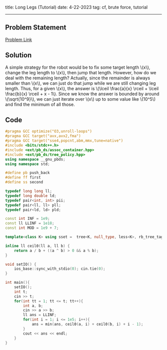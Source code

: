 title: Long Legs (Tutorial)
date: 4-22-2023
tag: cf, brute force, tutorial

---

## Problem Statement

[Problem Link](https://codeforces.com/contest/1814/problem/B)

## Solution

A simple strategy for the robot would be to fix some target length \\(x\\), change the leg length to \\(x\\), then jump that length. However, how do we deal with the remaining length? Actually, since the remainder is always smaller than \\(x\\), we can just do that jump while we are still changing leg length. Thus, for a given \\(x\\), the answer is \\(\\lceil \\frac{a}{x} \\rceil + \\lceil \\frac{b}{x} \\rceil + x - 1\\). Since we know the answer is bounded by around \\(\\sqrt{10^9}\\), we can just iterate over \\(x\\) up to some value like \\(10^5\\) and find the minimum of all those.

## Code

```c++
#pragma GCC optimize("O3,unroll-loops")
#pragma GCC target("avx,avx2,fma")
#pragma GCC target("sse4,popcnt,abm,mmx,tune=native")
#include <bits/stdc++.h>
#include <ext/pb_ds/assoc_container.hpp>
#include <ext/pb_ds/tree_policy.hpp>
using namespace __gnu_pbds;
using namespace std;

#define pb push_back
#define ff first
#define ss second

typedef long long ll;
typedef long double ld;
typedef pair<int, int> pii;
typedef pair<ll, ll> pll;
typedef pair<ld, ld> pld;

const int INF = 1e9;
const ll LLINF = 1e18;
const int MOD = 1e9 + 7;

template<class K> using sset =  tree<K, null_type, less<K>, rb_tree_tag, tree_order_statistics_node_update>;

inline ll ceil0(ll a, ll b) {
    return a / b + ((a ^ b) > 0 && a % b);
}

void setIO() {
    ios_base::sync_with_stdio(0); cin.tie(0);
}

int main(){
    setIO();
    int t;
    cin >> t;
    for(int tt = 1; tt <= t; tt++){
        int a, b;
        cin >> a >> b;
        ll ans = LLINF;
        for(int i = 1; i <= 1e5; i++){
            ans = min(ans, ceil0(a, i) + ceil0(b, i) + i - 1);
        }
        cout << ans << endl;
    }
}
```